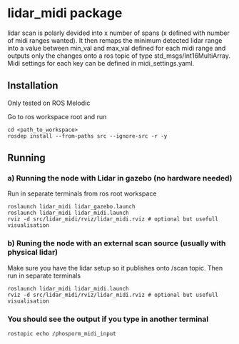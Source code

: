 # lidar_midi package

lidar scan is polarly devided into x number of spans (x defined with number of midi ranges wanted). It then remaps the minimum detected lidar range into a value between min_val and max_val defined for each midi range and outputs only the changes onto a ros topic of type std_msgs/Int16MultiArray. Midi settings for each key can be defined in midi_settings.yaml.


## Installation
Only tested on ROS Melodic

Go to ros workspace root and run

    cd <path_to_workspace>
    rosdep install --from-paths src --ignore-src -r -y

## Running
### a) Running the node with Lidar in gazebo (no hardware needed)
Run in separate terminals from ros root workspace

    roslaunch lidar_midi lidar_gazebo.launch
    roslaunch lidar_midi lidar_midi.launch
    rviz -d src/lidar_midi/rviz/lidar_midi.rviz # optional but usefull visualisation

### b) Runing the node with an external scan source (usually with physical lidar)
Make sure you have the lidar setup so it publishes onto /scan topic. Then run in separate terminals

    roslaunch lidar_midi lidar_midi.launch
    rviz -d src/lidar_midi/rviz/lidar_midi.rviz # optional but usefull visualisation


### You should see the output if you type in another terminal
    
    rostopic echo /phosporm_midi_input